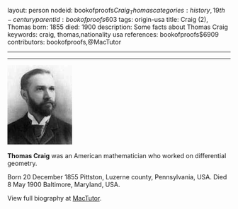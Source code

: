 layout: person
nodeid: bookofproofs$Craig_Thomas
categories: history,19th-century
parentid: bookofproofs$603
tags: origin-usa
title: Craig (2), Thomas
born: 1855
died: 1900
description: Some facts about Thomas Craig
keywords: craig, thomas,nationality usa
references: bookofproofs$6909
contributors: bookofproofs,@MacTutor

---


---

![Craig_Thomas.jpg](https://github.com/bookofproofs/bookofproofs.github.io/blob/main/_sources/_assets/images/portraits/Craig_Thomas.jpg?raw=true)

**Thomas Craig** was an American mathematician who worked on differential geometry.

Born 20 December 1855 Pittston, Luzerne county, Pennsylvania, USA. Died 8 May 1900 Baltimore, Maryland, USA.


View full biography at [MacTutor](https://mathshistory.st-andrews.ac.uk/Biographies/Craig_Thomas/).